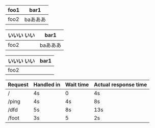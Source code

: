 |foo1|bar1    |
|----|--------|
|foo2|baあああ|

|いいい いい|bar1    |
|-----------|--------|
|foo2       |baあああ|

|いいい いい|bar1|
|-----------|----|
|foo2       |    |

|Request|Handled in|Wait time|Actual response time|
|-------|----------|---------|--------------------|
|/      |4s        |0        |4s                  |
|/ping  |4s        |4s       |8s                  |
|/dfd   |5s        |8s       |13s                 |
|/foot  |3s        |5        |2s                  |


